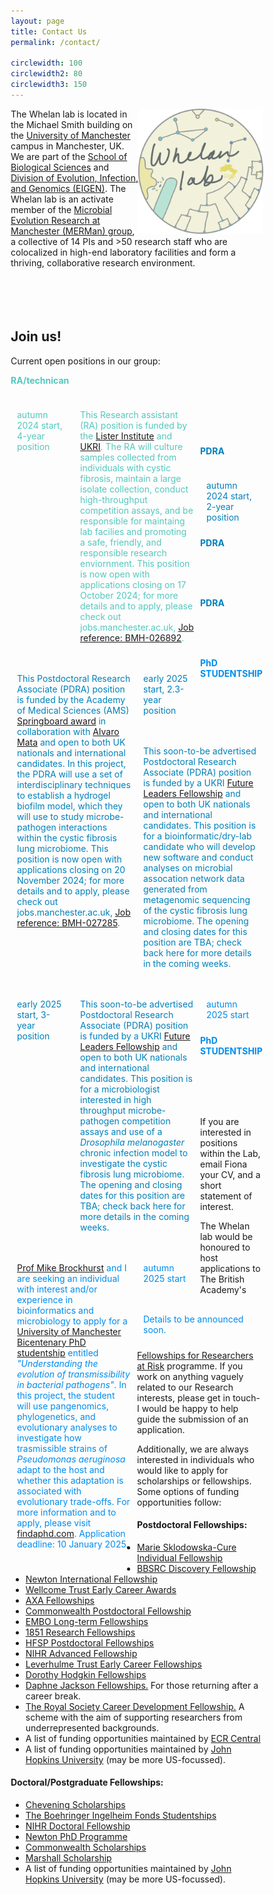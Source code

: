 ```yaml
---
layout: page
title: Contact Us
permalink: /contact/

circlewidth: 100
circlewidth2: 80
circlewidth3: 150
---
```

<head>
<meta name="viewport" content="width=device-width, initial-scale=1">
<style>
* {
  box-sizing: border-box;
}
.col-containter {
  display: table;
  width: 100%;
}

/* Create three equal columns that floats next to each other */
.box1 {
  float: left;
  width: 25%;
  padding: 10px;
  /*height: 300px; /* Should be removed. Only for demonstration */
}
.box2 {
  float: left;
  width: 25%;
  padding: 10px;
}
.box3 {
  float: left;
  width: 50%;
  padding: 10px;

/* Clear floats after the columns */
.row:after {
  content: "";
  display: table;
  clear: both;
}
</style>
</head>


<div id="content">
<img align="right" src="/assets/images/whelanlab-logo.png" alt="drawing" width="200"/>
The Whelan lab is located in the Michael Smith building on the <a href="https://www.manchester.ac.uk/">University of Manchester</a> campus in Manchester, UK. We are part of the <a href="https://www.staffnet.manchester.ac.uk/bmh/about-fbmh/our-structure/schools-and-divisions/sbs/">School of Biological Sciences</a> and <a href="https://www.staffnet.manchester.ac.uk/bmh/about-fbmh/our-structure/schools-and-divisions/sbs/evolution/">Division of Evolution, Infection, and Genomics (EIGEN)</a>. The Whelan lab is an activate member of the <a href="https://sites.manchester.ac.uk/merman/">Microbial Evolution Research at Manchester (MERMan) group</a>, a collective of 14 PIs and >50 research staff who are colocalized in high-end laboratory facilities and form a thriving, collaborative research environment.
<br>
<br>
<br>
<br>
<br>

<h2>Join us!</h2>
<p>Current open positions in our group:</p>
<div class="col-container">
  <div class="box1"><!-- style="background-color:#E8E495;">-->
    <p style="color:#53C8BD"><b>RA/technican</b></p>
  </div>
  <div class="box2">
    <p style="color:#53C8BD">autumn 2024 start, 4-year position</p>
  </div>
  <div class="box3">
  <p style="color:#53C8BD">This Research assistant (RA) position is funded by the <a href="https://lister-institute.org.uk/">Lister Institute</a> and <a href="https://www.ukri.org/what-we-do/developing-people-and-skills/future-leaders-fellowships/">UKRI</a>. The RA will culture samples collected from individuals with cystic fibrosis, maintain a large isolate collection, conduct high-throughput competition assays, and be responsible for maintaing lab facilies and promoting a safe, friendly, and responsible research enviornment. This position is now open with applications closing on 17 October 2024; for more details and to apply, please check out jobs.manchester.ac.uk, <a href="https://www.jobs.manchester.ac.uk/Job/JobDetail?JobId=30402">Job reference: BMH-026892</a>.</p>
  </div>
<!-- #008CEE blue; #2CCDDB light blue; #E1D433 yellow -->
<!--</div>-->
<br>
<br>
<br>
<br>
<div class="col-container">
  <div class="box1"> <!--style="background-color:#A6E1CD;">-->
    <p style="color:#0080BA"><b>PDRA</b></p>
  </div>
  <div class="box2">
    <p style="color:#0080BA">autumn 2024 start, 2-year position</p>
  </div>
  <div class="box3">
    <p style="color:#0080BA">This Postdoctoral Research Associate (PDRA) position is funded by the Academy of Medical Sciences (AMS) <a href="https://acmedsci.ac.uk/grants-and-schemes/grant-schemes/springboard">Springboard award</a> in collaboration with <a href="https://www.mataresearch.com"> Alvaro Mata</a> and open to both UK nationals and international candidates. In this project, the PDRA will use a set of interdisciplinary techniques to establish a hydrogel biofilm model, which they will use to study microbe-pathogen interactions within the cystic fibrosis lung microbiome. This position is now open with applications closing on 20 November 2024; for more details and to apply, please check out jobs.manchester.ac.uk, <a href="https://www.jobs.manchester.ac.uk/Job/JobDetail?JobId=30837">Job reference: BMH-027285</a>.</p>
  </div>
</div>
<br>
<br>
<br>
<div class="col-container">
  <div class="box1"><!-- style="background-color:#A6E1CD;">-->
    <p style="color:#0080BA"><b>PDRA</b></p>
  </div>
  <div class="box2">
    <p style="color:#0080BA">early 2025 start, 2.3-year position</p>
  </div>
  <div class="box3">
    <p style="color:#0080BA">This soon-to-be advertised Postdoctoral Research Associate (PDRA) position is funded by a UKRI <a href="https://www.ukri.org/what-we-do/developing-people-and-skills/future-leaders-fellowships/">Future Leaders Fellowship</a> and open to both UK nationals and international candidates. This position is for a bioinformatic/dry-lab candidate who will develop new software and conduct analyses on microbial assocation network data generated from metagenomic sequencing of the cystic fibrosis lung microbiome. The opening and closing dates for this position are TBA; check back here for more details in the coming weeks.</p>
  </div>
</div>
<br>
<br>
<br>
<div class="col-container">
  <div class="box1">
    <p style="color:#0080BA"><b>PDRA</b></p>
  </div>
  <div class="box2">
    <p style="color:#0080BA">early 2025 start, 3-year position</p>
  </div>
  <div class="box3">
    <p style="color:#0080BA">This soon-to-be advertised Postdoctoral Research Associate (PDRA) position is funded by a UKRI <a href="https://www.ukri.org/what-we-do/developing-people-and-skills/future-leaders-fellowships/">Future Leaders Fellowship</a> and open to both UK nationals and international candidates. This position is for a microbiologist interested in high throughput microbe-pathogen competition assays and use of a <i>Drosophila melanogaster</i> chronic infection model to investigate the cystic fibrosis lung microbiome. The opening and closing dates for this position are TBA; check back here for more details in the coming weeks.</p>
  </div>
</div>
<br>
<br>
<br>
<div class="col-container">
  <div class="box1">
    <p style="color:#008CEE"><b>PhD STUDENTSHIP</b></p>
  </div>
  <div class="box2">
     <p style="color:#008CEE">autumn 2025 start</p>
  </div>
  <div class="box3">
    <p style="color:#008CEE"><a href="https://research.manchester.ac.uk/en/persons/michael.brockhurst">Prof Mike Brockhurst</a> and I are seeking an individual with interest and/or experience in bioinformatics and microbiology to apply for a <a href="https://www.bmh.manchester.ac.uk/study/research/funding-fees/funded-programmes/bicentenary-studentships/">University of Manchester Bicentenary PhD studentship</a> entitled <i>"Understanding the evolution of transmissibility in bacterial pathogens"</i>. In this project, the student will use pangenomics, phylogenetics, and evolutionary analyses to investigate how trasmissible strains of <i>Pseudomonas aeruginosa</i> adapt to the host and whether this adaptation is associated with evolutionary trade-offs. For more information and to apply, please visit <a href="https://www.findaphd.com/phds/project/bicentenary-understanding-the-evolution-of-transmissibility-in-bacterial-pathogens/?p178747">findaphd.com</a>. Application deadline: 10 January 2025.</p>
  </div>
</div>
<br>
<br>
<br>
<div class="col-container">
  <div class="box1">
    <p style="color:#008CEE"><b>PhD STUDENTSHIP </b></p>
  </div>
  <div class="box2">
     <p style="color:#008CEE">autumn 2025 start</p>
  </div>
  <div class="box3">
    <p style="color:#008CEE">Details to be announced soon.</p>
  </div>
</div>
<br>
<br>
<br>
<br> 
<p>If you are interested in positions within the Lab, email Fiona your CV, and a short statement of interest.</p>


<p>The Whelan lab would be honoured to host applications to The British Academy's <a href="https://www.thebritishacademy.ac.uk/news/the-british-academy-and-the-council-for-at-risk-academics-announce-new-fellowships-for-researchers-at-risk/">Fellowships for Researchers at Risk</a> programme. If you work on anything vaguely related to our Research interests, please get in touch- I would be happy to help guide the submission of an application.</p>

<p>Additionally, we are always interested in individuals who would like to apply for scholarships or fellowships. Some options of funding opportunities follow:</p>

<h4>Postdoctoral Fellowships:</h4>
<ul>
  <li><a href="https://ec.europa.eu/info/funding-tenders/opportunities/portal/screen/opportunities/topic-details/horizon-msca-2021-pf-01-01;callCode=null;freeTextSearchKeyword=;matchWholeText=true;typeCodes=0,1,2;statusCodes=31094501,31094502,31094503;programmePeriod=2021%20-%202027;programCcm2Id=43108390;programDivisionCode=43108473;focusAreaCode=null;destination=null;mission=null;geographicalZonesCode=null;programmeDivisionProspect=null;startDateLte=null;startDateGte=null;crossCuttingPriorityCode=null;cpvCode=null;performanceOfDelivery=null;sortQuery=sortStatus;orderBy=asc;onlyTenders=false;topicListKey=topicSearchTablePageState">Marie Sklodowska-Cure Individual Fellowship</a></li>
  <li><a href="https://www.ukri.org/opportunity/bbsrc-discovery-fellowships-2022/?utm_medium=email&utm_source=govdelivery">BBSRC Discovery Fellowship</a></li>
  <li><a href="https://royalsociety.org/grants-schemes-awards/grants/newton-international/">Newton International Fellowship</a></li>
  <li><a href="https://wellcome.org/grant-funding/schemes/early-career-awards">Wellcome Trust Early Career Awards</a></li>
  <li><a href="https://www.axa-research.org/en/page/AXA-Fellowships">AXA Fellowships</a></li>
  <li><a href="https://cscuk.fcdo.gov.uk/scholarships/commonwealth-professional-fellowships/">Commonwealth Postdoctoral Fellowship</a></li>
  <li><a href="https://www.embo.org/funding/fellowships-grants-and-career-support/postdoctoral-fellowships/">EMBO Long-term Fellowships</a></li>
  <li><a href="https://royalcommission1851.org/fellowships/research-fellowships">1851 Research Fellowships</a></li>
  <li><a href="https://www.hfsp.org/funding/hfsp-funding/postdoctoral-fellowships">HFSP Postdoctoral Fellowships</a></li>
  <li><a href="https://www.nihr.ac.uk/explore-nihr/academy-programmes/fellowship-programme.htm#three">NIHR Advanced Fellowship</a></li>
  <li><a href="https://www.leverhulme.ac.uk/early-career-fellowships">Leverhulme Trust Early Career Fellowships</a></li>
  <li><a href="https://royalsociety.org/grants-schemes-awards/grants/dorothy-hodgkin-fellowship/">Dorothy Hodgkin Fellowships</a></li>
  <li><a href="https://www.ukri.org/opportunity/daphne-jackson-fellowship/">Daphne Jackson Fellowships.</a> For those returning after a career break.</li>
  <li><a href="https://royalsociety.org/grants-schemes-awards/grants/career-development-fellowship/">The Royal Society Career Development Fellowship.</a> A scheme with the aim of supporting researchers from underrepresented backgrounds.</li>
  <li>A list of funding opportunities maintained by <a href="https://ecrcentral.org/fundings">ECR Central</a></li>
  <li>A list of funding opportunities maintained by <a href="https://research.jhu.edu/rdt/funding-opportunities/postdoctoral/">John Hopkins University</a> (may be more US-focussed).</li>
</ul>

<h4>Doctoral/Postgraduate Fellowships:</h4>
<ul>
  <li><a href="https://www.chevening.org/">Chevening Scholarships</a></li>
  <li><a href="https://www.bifonds.de/fellowships-grants/phd-fellowships/who-can-apply-phd.html">The Boehringer Ingelheim Fonds Studentships</a></li>
  <li><a href="https://www.nihr.ac.uk/explore-nihr/academy-programmes/fellowship-programme.htm#two">NIHR Doctoral Fellowship</a></li>
  <li><a href="https://www.britishcouncil.org/education/he-science/newton-fund/phd-programme">Newton PhD Programme</a></li>
  <li><a href="https://study-uk.britishcouncil.org/scholarships-funding/commonwealth-scholarships">Commonwealth Scholarships</a></li>
  <li><a href="https://www.marshallscholarship.org/apply">Marshall Scholarship</a></li>
  <li>A list of funding opportunities maintained by <a href="https://research.jhu.edu/rdt/funding-opportunities/graduate/">John Hopkins University</a> (may be more US-focussed).</li>
</ul>
